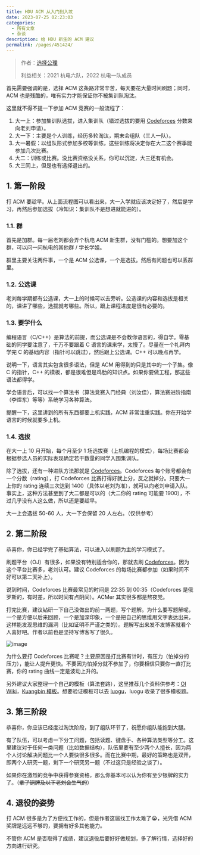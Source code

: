 ```yaml
---
title: HDU ACM 从入门到入坟
date: 2023-07-25 02:23:03
categories: 
  - 所有文章
  - 杂谈
description: 给 HDU 新生的 ACM 建议
permalink: /pages/451424/
---
```


> 作者：[选择公理](https://github.com/axiomofchoice-hjt)
>
> 利益相关：2021 杭电六队，2022 杭电一队成员

首先需要强调的是，选择 ACM 这条路非常辛苦，每天要花大量时间刷题；同时，ACM 也是残酷的，唯有实力才能保证你不被集训队淘汰。

这里就不得不提一下参加 ACM 竞赛的一般流程了：

1. 大一上：参加集训队选拔，进入集训队（错过选拔的要用 [Codeforces](https://codeforces.com/) 分数来向老刘申请）。
2. 大一下：主要是个人训练，经历多轮淘汰，期末会组队（三人一队）。
3. 大一暑假：以组队形式参加多校等训练，这些训练将决定你在大二这个赛季能参加几次比赛。
4. 大二：训练或比赛。没比赛资格没关系，你可以沉淀，大三还有机会。
5. 大三同上，但是也有选择退出的。

## 1. 第一阶段

打 ACM 要趁早。从上面流程图可以看出来，大一入学就应该决定好了，然后是学习，再然后参加选拔（冷知识：集训队不是想进就能进的）。

### 1.1. 群

首先是加群。每一届老刘都会弄个杭电 ACM 新生群，没有门槛的。想要加这个群，可以问一问杭电的其他群 / 学长学姐。

群里主要关注两件事，一个是 ACM 公选课，一个是选拔。然后有问题也可以丢群里。

### 1.2. 公选课

老刘每学期都有公选课，大一上的时候可以去旁听。公选课的内容和选拔是相关的，课讲了哪些，选拔就考哪些。所以，跟上课程进度是很有必要的。

### 1.3. 要学什么

编程语言（C/C++）是算法的前提，而公选课是不会教你语言的，得自学。零基础的同学要注意了，千万不要跟着 C 语言的课来学，太慢了。尽量在一个礼拜内学完 C 的基础内容（指针可以跳过），然后跟上公选课。C++ 可以晚点再学。

说明一下，语言其实包含很多语法，但是 ACM 用得到的只是其中的一个子集。像 C 的指针，C++ 的模板，都是很难但是鸡肋的知识点。如果你要做工程，那这些语法都得学。

学会语言后，可以找一个算法书（算法竞赛入门经典（刘汝佳），算法赛进阶指南（李煜东）等等）系统学习各种算法。

提醒一下，这里讲到的所有东西都要上机实践，ACM 非常注重实践。你在开始学语言的时候就要多上机。

### 1.4. 选拔

在大一上 10 月开始，每个月至少 1 场选拔赛（上机编程的模式），每场比赛都会根据参选人员的实际表现确定若干数量的同学入围集训队。

除了选拔，还有一种进队方法那就是 [Codeforces](https://codeforces.com/)。Codeforces 每个账号都会有一个分数（rating），打 Codeforces 比赛打得好就上分，反之就掉分。只要大一上你的 rating 连续三次达到 1400（具体以老刘为准），就可以向老刘申请入队。事实上，这种方法甚至到了大二都是可以的（大二你的 rating 可能要 1900），不过几乎没有人这么做，所以还是要趁早。

大一上会选拔 50-60 人，大一下会保留 20 人左右。（仅供参考）

## 2. 第二阶段

恭喜你，你已经学完了基础算法，可以进入以刷题为主的学习模式了。

刷题平台（OJ）有很多，如果没有特别适合你的，那就去刷 [Codeforces](https://codeforces.com/)。因为这个平台比赛多，老刘认可。建议 Codeforces 的每场比赛都参加（如果时间不好可以第二天补上）。

说到时间，Codeforces 比赛最常见的时间是 22:35 到 00:35（Codeforces 是俄罗斯的，有时差，所以时间有点阴间）。ACMer 其实很多都是熬夜党。

打完比赛，建议钻研一下自己没做出的前一两题，写个题解。为什么要写题解呢，一个是方便以后来回顾，一个是加深印象，一个是把自己的思维用文字表达出来，这样能发现思维的漏洞（比如证明不严谨之类的）。题解写出来发不发博客就看个人喜好吧。作者以前也是坚持写博客写了很久。

![image](https://cdn.xyxsw.site/Axiomofchoice_1.png)

为什么要打 Codeforces 比赛呢？主要原因是打比赛有计时，有压力（怕掉分的压力），能让人提升更快。不要因为怕掉分就不参加了，你要相信只要你一直打比赛，你的 rating 曲线一定是波动上升的。

另外建议大家整理一个自己的模板（算法套路），这里推荐几个资料供参考：[OI Wiki](https://oi-wiki.org)，[Kuangbin 模板](https://kuangbin.github.io/2018/08/01/ACM-template/)。想要验证模板可以去 [luogu](https://www.luogu.com.cn/)，luogu 收录了很多模板题。

## 3. 第三阶段

恭喜你，你应该已经度过淘汰阶段，到了组队环节了，祝愿你组队能抱到大腿。

有了队伍，可以考虑一下分工问题，包括读题、键盘手、各种算法类型等分工。这里建议对于任何一类问题（比如数据结构），队伍里要有至少两个人擅长，因为两个人讨论解决问题比一个人要快很多很多。而在比赛中期，最好的策略也是双开，即两个人研究一题，剩下一个研究另一题（不过这只是经验之谈了）。

如果你在激烈的竞争中获得参赛资格，那么你基本可以认为你有至少银牌的实力了。（~~拿了铜牌及以下老刘会生气的~~）

## 4. 退役的姿势

打 ACM 很多是为了方便找工作的，但是作者这届找工作太难了😭，光凭借 ACM 奖牌是远远不够的，要拥有好多其他能力。

不管你 ACM 是否取得了成绩，建议退役后要好好做规划，多了解行情，选择好的方向进行研究。
